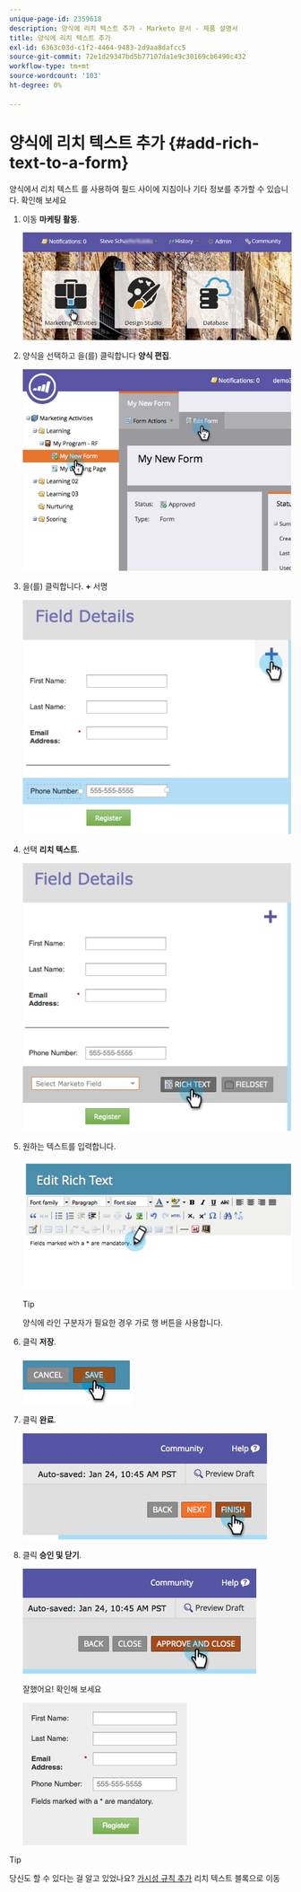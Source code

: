 ```yaml
---
unique-page-id: 2359618
description: 양식에 리치 텍스트 추가 - Marketo 문서 - 제품 설명서
title: 양식에 리치 텍스트 추가
exl-id: 6363c03d-c1f2-4464-9483-2d9aa8dafcc5
source-git-commit: 72e1d29347bd5b77107da1e9c30169cb6490c432
workflow-type: tm+mt
source-wordcount: '103'
ht-degree: 0%

---
```


# 양식에 리치 텍스트 추가 {#add-rich-text-to-a-form}

양식에서 리치 텍스트 를 사용하여 필드 사이에 지침이나 기타 정보를 추가할 수 있습니다. 확인해 보세요

1. 이동 **마케팅 활동**.

   ![](assets/login-marketing-activities-2.png)

1. 양식을 선택하고 을(를) 클릭합니다 **양식 편집**.

   ![](assets/image2014-9-15-16-3a46-3a7.png)

1. 을(를) 클릭합니다. **+** 서명

   ![](assets/image2014-9-15-16-3a46-3a43.png)

1. 선택 **리치 텍스트**.

   ![](assets/image2014-9-15-16-3a47-3a9.png)

1. 원하는 텍스트를 입력합니다.

   ![](assets/image2014-9-15-16-3a47-3a20.png)

   >[!TIP]
   >
   >양식에 라인 구분자가 필요한 경우 가로 행 버튼을 사용합니다.

1. 클릭 **저장**.

   ![](assets/image2014-9-15-16-3a48-3a18.png)

1. 클릭 **완료**.

   ![](assets/image2014-9-15-16-3a48-3a36.png)

1. 클릭 **승인 및 닫기**.

   ![](assets/image2014-9-15-16-3a48-3a51.png)

   잘했어요! 확인해 보세요

   ![](assets/image2014-9-15-16-3a48-3a58.png)

>[!TIP]
>
>당신도 할 수 있다는 걸 알고 있었나요? [가시성 규칙 추가](/help/marketo/product-docs/demand-generation/forms/form-fields/dynamically-toggle-visibility-of-a-form-field.md) 리치 텍스트 블록으로 이동

